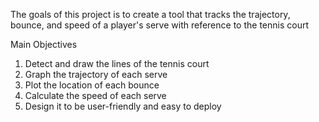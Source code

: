 The goals of this project is to create a tool that tracks the trajectory, bounce, and speed of a player's serve with reference to the tennis court

Main Objectives
1. Detect and draw the lines of the tennis court
2. Graph the trajectory of each serve
3. Plot the location of each bounce
4. Calculate the speed of each serve
5. Design it to be user-friendly and easy to deploy
